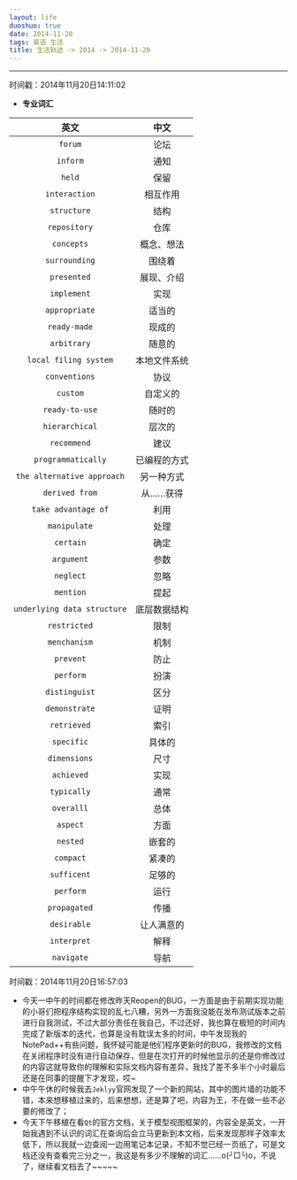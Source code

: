 ```yaml
---
layout: life
duoshuo: true
date: 2014-11-20
tags: 英语 生活
title: 生活轨迹 -> 2014 -> 2014-11-20
---
```


******

时间戳：2014年11月20日14:11:02

*  **专业词汇**

>
|英文|中文|
|:------:|:------:|
|```forum```|论坛|
|```inform```|通知|
|```held```|保留|
|```interaction```|相互作用|
|```structure```|结构|
|```repository```|仓库|
|```concepts```|概念、想法|
|```surrounding```|围绕着|
|```presented```|展现、介绍|
|```implement```|实现|
|```appropriate```|适当的|
|```ready-made```|现成的|
|```arbitrary```|随意的|
|```local filing system```|本地文件系统|
|```conventions```|协议|
|```custom```|自定义的|
|```ready-to-use```|随时的|
|```hierarchical```|层次的|
|```recommend```|建议|
|```programmatically```|已编程的方式|
|```the alternative approach```|另一种方式|
|```derived from```|从……获得|
|```take advantage of```|利用|
|```manipulate```|处理|
|```certain```|确定|
|```argument```|参数|
|```neglect```|忽略|
|```mention```|提起|
|```underlying data structure```|底层数据结构|
|```restricted```|限制|
|```menchanism```|机制|
|```prevent```|防止|
|```perform```|扮演|
|```distinguist```|区分|
|```demonstrate```|证明|
|```retrieved```|索引|
|```specific```|具体的|
|```dimensions```|尺寸|
|```achieved```|实现|
|```typically```|通常|
|```overalll```|总体|
|```aspect```|方面|
|```nested```|嵌套的|
|```compact```|紧凑的|
|```sufficent```|足够的|
|```perform```|运行|
|```propagated```|传播|
|```desirable```|让人满意的|
|```interpret```|解释|
|```navigate```|导航|

时间戳：2014年11月20日16:57:03

>
* 今天一中午的时间都在修改昨天Reopen的BUG，一方面是由于前期实现功能的小哥们把程序结构实现的乱七八糟，另外一方面我没能在发布测试版本之前进行自我测试，不过大部分责任在我自己，不过还好，我也算在极短的时间内完成了新版本的迭代，也算是没有耽误太多的时间，中午发现我的NotePad++有些问题，我怀疑可能是他们程序更新时的BUG，我修改的文档在关闭程序时没有进行自动保存，但是在次打开的时候他显示的还是你修改过的内容这就导致你的理解和实际文档内容有差异，我找了差不多半个小时最后还是在同事的提醒下才发现，哎~
* 中午午休的时候我去```Jeklyy```官网发现了一个新的网站，其中的图片墙的功能不错，本来想移植过来的，后来想想，还是算了吧，内容为王，不在做一些不必要的修改了；
* 今天下午移植在看```Qt```的官方文档，关于模型视图框架的，内容全是英文，一开始我遇到不认识的词汇在查询后会立马更新到本文档，后来发现那样子效率太低下，所以我就一边查阅一边用笔记本记录，不知不觉已经一页纸了，可是文档还没有查看完三分之一，我这是有多少不理解的词汇……o(╯□╰)o，不说了，继续看文档去了~~~~~





